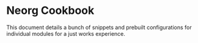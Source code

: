# Neorg Cookbook

This document details a bunch of snippets and prebuilt configurations for individual modules
for a just works experience.
